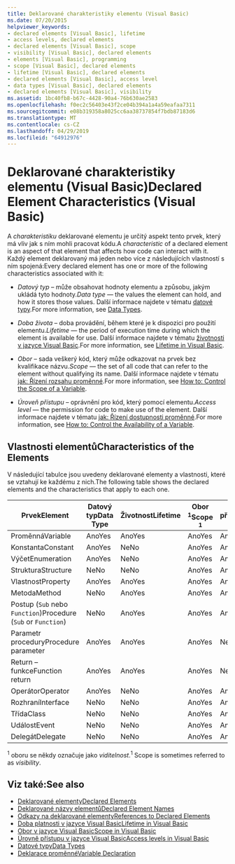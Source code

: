 ```yaml
---
title: Deklarované charakteristiky elementu (Visual Basic)
ms.date: 07/20/2015
helpviewer_keywords:
- declared elements [Visual Basic], lifetime
- access levels, declared elements
- declared elements [Visual Basic], scope
- visibility [Visual Basic], declared elements
- elements [Visual Basic], programming
- scope [Visual Basic], declared elements
- lifetime [Visual Basic], declared elements
- declared elements [Visual Basic], access level
- data types [Visual Basic], declared elements
- declared elements [Visual Basic], visibility
ms.assetid: 1bc40fb8-b67c-4428-90a4-76b630ae2583
ms.openlocfilehash: f0ec2c56403e43f2ce04b394a1a4a59eafaa7311
ms.sourcegitcommit: e08b319358a8025cc6aa38737854f7bdb87183d6
ms.translationtype: MT
ms.contentlocale: cs-CZ
ms.lasthandoff: 04/29/2019
ms.locfileid: "64912976"
---
```

# <a name="declared-element-characteristics-visual-basic"></a><span data-ttu-id="94091-102">Deklarované charakteristiky elementu (Visual Basic)</span><span class="sxs-lookup"><span data-stu-id="94091-102">Declared Element Characteristics (Visual Basic)</span></span>
<span data-ttu-id="94091-103">A *charakteristiku* deklarované elementu je určitý aspekt tento prvek, který má vliv jak s ním mohli pracovat kódu.</span><span class="sxs-lookup"><span data-stu-id="94091-103">A *characteristic* of a declared element is an aspect of that element that affects how code can interact with it.</span></span> <span data-ttu-id="94091-104">Každý element deklarovaný má jeden nebo více z následujících vlastností s ním spojená:</span><span class="sxs-lookup"><span data-stu-id="94091-104">Every declared element has one or more of the following characteristics associated with it:</span></span>  
  
- <span data-ttu-id="94091-105">*Datový typ* – může obsahovat hodnoty elementu a způsobu, jakým ukládá tyto hodnoty.</span><span class="sxs-lookup"><span data-stu-id="94091-105">*Data type* — the values the element can hold, and how it stores those values.</span></span> <span data-ttu-id="94091-106">Další informace najdete v tématu [datové typy](../../../../visual-basic/language-reference/data-types/index.md).</span><span class="sxs-lookup"><span data-stu-id="94091-106">For more information, see [Data Types](../../../../visual-basic/language-reference/data-types/index.md).</span></span>  
  
- <span data-ttu-id="94091-107">*Doba života* – doba provádění, během které je k dispozici pro použití elementu.</span><span class="sxs-lookup"><span data-stu-id="94091-107">*Lifetime* — the period of execution time during which the element is available for use.</span></span> <span data-ttu-id="94091-108">Další informace najdete v tématu [životnosti v jazyce Visual Basic](../../../../visual-basic/programming-guide/language-features/declared-elements/lifetime.md).</span><span class="sxs-lookup"><span data-stu-id="94091-108">For more information, see [Lifetime in Visual Basic](../../../../visual-basic/programming-guide/language-features/declared-elements/lifetime.md).</span></span>  
  
- <span data-ttu-id="94091-109">*Obor* – sada veškerý kód, který může odkazovat na prvek bez kvalifikace názvu.</span><span class="sxs-lookup"><span data-stu-id="94091-109">*Scope* — the set of all code that can refer to the element without qualifying its name.</span></span> <span data-ttu-id="94091-110">Další informace najdete v tématu [jak: Řízení rozsahu proměnné](../../../../visual-basic/programming-guide/language-features/declared-elements/how-to-control-the-scope-of-a-variable.md).</span><span class="sxs-lookup"><span data-stu-id="94091-110">For more information, see [How to: Control the Scope of a Variable](../../../../visual-basic/programming-guide/language-features/declared-elements/how-to-control-the-scope-of-a-variable.md).</span></span>  
  
- <span data-ttu-id="94091-111">*Úroveň přístupu* – oprávnění pro kód, který pomocí elementu.</span><span class="sxs-lookup"><span data-stu-id="94091-111">*Access level* — the permission for code to make use of the element.</span></span> <span data-ttu-id="94091-112">Další informace najdete v tématu [jak: Řízení dostupnosti proměnné](../../../../visual-basic/programming-guide/language-features/declared-elements/how-to-control-the-availability-of-a-variable.md).</span><span class="sxs-lookup"><span data-stu-id="94091-112">For more information, see [How to: Control the Availability of a Variable](../../../../visual-basic/programming-guide/language-features/declared-elements/how-to-control-the-availability-of-a-variable.md).</span></span>  
  
## <a name="characteristics-of-the-elements"></a><span data-ttu-id="94091-113">Vlastnosti elementů</span><span class="sxs-lookup"><span data-stu-id="94091-113">Characteristics of the Elements</span></span>  
 <span data-ttu-id="94091-114">V následující tabulce jsou uvedeny deklarované elementy a vlastnosti, které se vztahují ke každému z nich.</span><span class="sxs-lookup"><span data-stu-id="94091-114">The following table shows the declared elements and the characteristics that apply to each one.</span></span>  
  
|<span data-ttu-id="94091-115">Prvek</span><span class="sxs-lookup"><span data-stu-id="94091-115">Element</span></span>|<span data-ttu-id="94091-116">Datový typ</span><span class="sxs-lookup"><span data-stu-id="94091-116">Data Type</span></span>|<span data-ttu-id="94091-117">Životnost</span><span class="sxs-lookup"><span data-stu-id="94091-117">Lifetime</span></span>|<span data-ttu-id="94091-118">Obor <sup>1</sup></span><span class="sxs-lookup"><span data-stu-id="94091-118">Scope <sup>1</sup></span></span>|<span data-ttu-id="94091-119">Úroveň přístupu</span><span class="sxs-lookup"><span data-stu-id="94091-119">Access Level</span></span>|  
|-------------|---------------|--------------|------------------------|------------------|  
|<span data-ttu-id="94091-120">Proměnná</span><span class="sxs-lookup"><span data-stu-id="94091-120">Variable</span></span>|<span data-ttu-id="94091-121">Ano</span><span class="sxs-lookup"><span data-stu-id="94091-121">Yes</span></span>|<span data-ttu-id="94091-122">Ano</span><span class="sxs-lookup"><span data-stu-id="94091-122">Yes</span></span>|<span data-ttu-id="94091-123">Ano</span><span class="sxs-lookup"><span data-stu-id="94091-123">Yes</span></span>|<span data-ttu-id="94091-124">Ano</span><span class="sxs-lookup"><span data-stu-id="94091-124">Yes</span></span>|  
|<span data-ttu-id="94091-125">Konstanta</span><span class="sxs-lookup"><span data-stu-id="94091-125">Constant</span></span>|<span data-ttu-id="94091-126">Ano</span><span class="sxs-lookup"><span data-stu-id="94091-126">Yes</span></span>|<span data-ttu-id="94091-127">Ne</span><span class="sxs-lookup"><span data-stu-id="94091-127">No</span></span>|<span data-ttu-id="94091-128">Ano</span><span class="sxs-lookup"><span data-stu-id="94091-128">Yes</span></span>|<span data-ttu-id="94091-129">Ano</span><span class="sxs-lookup"><span data-stu-id="94091-129">Yes</span></span>|  
|<span data-ttu-id="94091-130">Výčet</span><span class="sxs-lookup"><span data-stu-id="94091-130">Enumeration</span></span>|<span data-ttu-id="94091-131">Ano</span><span class="sxs-lookup"><span data-stu-id="94091-131">Yes</span></span>|<span data-ttu-id="94091-132">Ne</span><span class="sxs-lookup"><span data-stu-id="94091-132">No</span></span>|<span data-ttu-id="94091-133">Ano</span><span class="sxs-lookup"><span data-stu-id="94091-133">Yes</span></span>|<span data-ttu-id="94091-134">Ano</span><span class="sxs-lookup"><span data-stu-id="94091-134">Yes</span></span>|  
|<span data-ttu-id="94091-135">Struktura</span><span class="sxs-lookup"><span data-stu-id="94091-135">Structure</span></span>|<span data-ttu-id="94091-136">Ne</span><span class="sxs-lookup"><span data-stu-id="94091-136">No</span></span>|<span data-ttu-id="94091-137">Ne</span><span class="sxs-lookup"><span data-stu-id="94091-137">No</span></span>|<span data-ttu-id="94091-138">Ano</span><span class="sxs-lookup"><span data-stu-id="94091-138">Yes</span></span>|<span data-ttu-id="94091-139">Ano</span><span class="sxs-lookup"><span data-stu-id="94091-139">Yes</span></span>|  
|<span data-ttu-id="94091-140">Vlastnost</span><span class="sxs-lookup"><span data-stu-id="94091-140">Property</span></span>|<span data-ttu-id="94091-141">Ano</span><span class="sxs-lookup"><span data-stu-id="94091-141">Yes</span></span>|<span data-ttu-id="94091-142">Ano</span><span class="sxs-lookup"><span data-stu-id="94091-142">Yes</span></span>|<span data-ttu-id="94091-143">Ano</span><span class="sxs-lookup"><span data-stu-id="94091-143">Yes</span></span>|<span data-ttu-id="94091-144">Ano</span><span class="sxs-lookup"><span data-stu-id="94091-144">Yes</span></span>|  
|<span data-ttu-id="94091-145">Metoda</span><span class="sxs-lookup"><span data-stu-id="94091-145">Method</span></span>|<span data-ttu-id="94091-146">Ne</span><span class="sxs-lookup"><span data-stu-id="94091-146">No</span></span>|<span data-ttu-id="94091-147">Ano</span><span class="sxs-lookup"><span data-stu-id="94091-147">Yes</span></span>|<span data-ttu-id="94091-148">Ano</span><span class="sxs-lookup"><span data-stu-id="94091-148">Yes</span></span>|<span data-ttu-id="94091-149">Ano</span><span class="sxs-lookup"><span data-stu-id="94091-149">Yes</span></span>|  
|<span data-ttu-id="94091-150">Postup (`Sub` nebo `Function`)</span><span class="sxs-lookup"><span data-stu-id="94091-150">Procedure (`Sub` or `Function`)</span></span>|<span data-ttu-id="94091-151">Ne</span><span class="sxs-lookup"><span data-stu-id="94091-151">No</span></span>|<span data-ttu-id="94091-152">Ano</span><span class="sxs-lookup"><span data-stu-id="94091-152">Yes</span></span>|<span data-ttu-id="94091-153">Ano</span><span class="sxs-lookup"><span data-stu-id="94091-153">Yes</span></span>|<span data-ttu-id="94091-154">Ano</span><span class="sxs-lookup"><span data-stu-id="94091-154">Yes</span></span>|  
|<span data-ttu-id="94091-155">Parametr procedury</span><span class="sxs-lookup"><span data-stu-id="94091-155">Procedure parameter</span></span>|<span data-ttu-id="94091-156">Ano</span><span class="sxs-lookup"><span data-stu-id="94091-156">Yes</span></span>|<span data-ttu-id="94091-157">Ano</span><span class="sxs-lookup"><span data-stu-id="94091-157">Yes</span></span>|<span data-ttu-id="94091-158">Ano</span><span class="sxs-lookup"><span data-stu-id="94091-158">Yes</span></span>|<span data-ttu-id="94091-159">Ne</span><span class="sxs-lookup"><span data-stu-id="94091-159">No</span></span>|  
|<span data-ttu-id="94091-160">Return – funkce</span><span class="sxs-lookup"><span data-stu-id="94091-160">Function return</span></span>|<span data-ttu-id="94091-161">Ano</span><span class="sxs-lookup"><span data-stu-id="94091-161">Yes</span></span>|<span data-ttu-id="94091-162">Ano</span><span class="sxs-lookup"><span data-stu-id="94091-162">Yes</span></span>|<span data-ttu-id="94091-163">Ano</span><span class="sxs-lookup"><span data-stu-id="94091-163">Yes</span></span>|<span data-ttu-id="94091-164">Ne</span><span class="sxs-lookup"><span data-stu-id="94091-164">No</span></span>|  
|<span data-ttu-id="94091-165">Operátor</span><span class="sxs-lookup"><span data-stu-id="94091-165">Operator</span></span>|<span data-ttu-id="94091-166">Ano</span><span class="sxs-lookup"><span data-stu-id="94091-166">Yes</span></span>|<span data-ttu-id="94091-167">Ne</span><span class="sxs-lookup"><span data-stu-id="94091-167">No</span></span>|<span data-ttu-id="94091-168">Ano</span><span class="sxs-lookup"><span data-stu-id="94091-168">Yes</span></span>|<span data-ttu-id="94091-169">Ano</span><span class="sxs-lookup"><span data-stu-id="94091-169">Yes</span></span>|  
|<span data-ttu-id="94091-170">Rozhraní</span><span class="sxs-lookup"><span data-stu-id="94091-170">Interface</span></span>|<span data-ttu-id="94091-171">Ne</span><span class="sxs-lookup"><span data-stu-id="94091-171">No</span></span>|<span data-ttu-id="94091-172">Ne</span><span class="sxs-lookup"><span data-stu-id="94091-172">No</span></span>|<span data-ttu-id="94091-173">Ano</span><span class="sxs-lookup"><span data-stu-id="94091-173">Yes</span></span>|<span data-ttu-id="94091-174">Ano</span><span class="sxs-lookup"><span data-stu-id="94091-174">Yes</span></span>|  
|<span data-ttu-id="94091-175">Třída</span><span class="sxs-lookup"><span data-stu-id="94091-175">Class</span></span>|<span data-ttu-id="94091-176">Ne</span><span class="sxs-lookup"><span data-stu-id="94091-176">No</span></span>|<span data-ttu-id="94091-177">Ne</span><span class="sxs-lookup"><span data-stu-id="94091-177">No</span></span>|<span data-ttu-id="94091-178">Ano</span><span class="sxs-lookup"><span data-stu-id="94091-178">Yes</span></span>|<span data-ttu-id="94091-179">Ano</span><span class="sxs-lookup"><span data-stu-id="94091-179">Yes</span></span>|  
|<span data-ttu-id="94091-180">Událost</span><span class="sxs-lookup"><span data-stu-id="94091-180">Event</span></span>|<span data-ttu-id="94091-181">Ne</span><span class="sxs-lookup"><span data-stu-id="94091-181">No</span></span>|<span data-ttu-id="94091-182">Ne</span><span class="sxs-lookup"><span data-stu-id="94091-182">No</span></span>|<span data-ttu-id="94091-183">Ano</span><span class="sxs-lookup"><span data-stu-id="94091-183">Yes</span></span>|<span data-ttu-id="94091-184">Ano</span><span class="sxs-lookup"><span data-stu-id="94091-184">Yes</span></span>|  
|<span data-ttu-id="94091-185">Delegát</span><span class="sxs-lookup"><span data-stu-id="94091-185">Delegate</span></span>|<span data-ttu-id="94091-186">Ne</span><span class="sxs-lookup"><span data-stu-id="94091-186">No</span></span>|<span data-ttu-id="94091-187">Ne</span><span class="sxs-lookup"><span data-stu-id="94091-187">No</span></span>|<span data-ttu-id="94091-188">Ano</span><span class="sxs-lookup"><span data-stu-id="94091-188">Yes</span></span>|<span data-ttu-id="94091-189">Ano</span><span class="sxs-lookup"><span data-stu-id="94091-189">Yes</span></span>|  
  
 <span data-ttu-id="94091-190"><sup>1</sup> oboru se někdy označuje jako *viditelnost*.</span><span class="sxs-lookup"><span data-stu-id="94091-190"><sup>1</sup> Scope is sometimes referred to as *visibility*.</span></span>  
  
## <a name="see-also"></a><span data-ttu-id="94091-191">Viz také:</span><span class="sxs-lookup"><span data-stu-id="94091-191">See also</span></span>

- [<span data-ttu-id="94091-192">Deklarované elementy</span><span class="sxs-lookup"><span data-stu-id="94091-192">Declared Elements</span></span>](../../../../visual-basic/programming-guide/language-features/declared-elements/index.md)
- [<span data-ttu-id="94091-193">Deklarované názvy elementů</span><span class="sxs-lookup"><span data-stu-id="94091-193">Declared Element Names</span></span>](../../../../visual-basic/programming-guide/language-features/declared-elements/declared-element-names.md)
- [<span data-ttu-id="94091-194">Odkazy na deklarované elementy</span><span class="sxs-lookup"><span data-stu-id="94091-194">References to Declared Elements</span></span>](../../../../visual-basic/programming-guide/language-features/declared-elements/references-to-declared-elements.md)
- [<span data-ttu-id="94091-195">Doba platnosti v jazyce Visual Basic</span><span class="sxs-lookup"><span data-stu-id="94091-195">Lifetime in Visual Basic</span></span>](../../../../visual-basic/programming-guide/language-features/declared-elements/lifetime.md)
- [<span data-ttu-id="94091-196">Obor v jazyce Visual Basic</span><span class="sxs-lookup"><span data-stu-id="94091-196">Scope in Visual Basic</span></span>](../../../../visual-basic/programming-guide/language-features/declared-elements/scope.md)
- [<span data-ttu-id="94091-197">Úrovně přístupu v jazyce Visual Basic</span><span class="sxs-lookup"><span data-stu-id="94091-197">Access levels in Visual Basic</span></span>](../../../../visual-basic/programming-guide/language-features/declared-elements/access-levels.md)
- [<span data-ttu-id="94091-198">Datové typy</span><span class="sxs-lookup"><span data-stu-id="94091-198">Data Types</span></span>](../../../../visual-basic/programming-guide/language-features/data-types/index.md)
- [<span data-ttu-id="94091-199">Deklarace proměnné</span><span class="sxs-lookup"><span data-stu-id="94091-199">Variable Declaration</span></span>](../../../../visual-basic/programming-guide/language-features/variables/variable-declaration.md)
